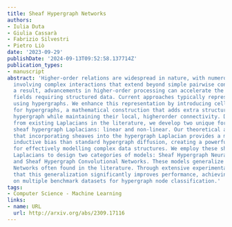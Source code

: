 ```yaml
---
title: Sheaf Hypergraph Networks
authors:
- Iulia Duta
- Giulia Cassarà
- Fabrizio Silvestri
- Pietro Liò
date: '2023-09-29'
publishDate: '2024-09-13T09:52:58.137714Z'
publication_types:
- manuscript
abstract: 'Higher-order relations are widespread in nature, with numerous phenomena
  involving complex interactions that extend beyond simple pairwise connections. As
  a result, advancements in higher-order processing can accelerate the growth of various
  fields requiring structured data. Current approaches typically represent these interactions
  using hypergraphs. We enhance this representation by introducing cellular sheaves
  for hypergraphs, a mathematical construction that adds extra structure to the conventional
  hypergraph while maintaining their local, higherorder connectivity. Drawing inspiration
  from existing Laplacians in the literature, we develop two unique formulations of
  sheaf hypergraph Laplacians: linear and non-linear. Our theoretical analysis demonstrates
  that incorporating sheaves into the hypergraph Laplacian provides a more expressive
  inductive bias than standard hypergraph diffusion, creating a powerful instrument
  for effectively modelling complex data structures. We employ these sheaf hypergraph
  Laplacians to design two categories of models: Sheaf Hypergraph Neural Networks
  and Sheaf Hypergraph Convolutional Networks. These models generalize classical Hypergraph
  Networks often found in the literature. Through extensive experimentation, we show
  that this generalization significantly improves performance, achieving top results
  on multiple benchmark datasets for hypergraph node classification.'
tags:
- Computer Science - Machine Learning
links:
- name: URL
  url: http://arxiv.org/abs/2309.17116
---
```

